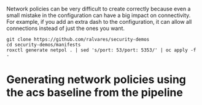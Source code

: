 Network policies can be very difficult to create correctly because even a small mistake in the configuration can have a big impact on connectivity. For example, if you add an extra dash to the configuration, it can allow all connections instead of just the ones you want.

```
git clone https://github.com/ralvares/security-demos
cd security-demos/manifests
roxctl generate netpol . | sed 's/port: 53/port: 5353/' | oc apply -f -
```

# Generating network policies using the acs baseline from the pipeline